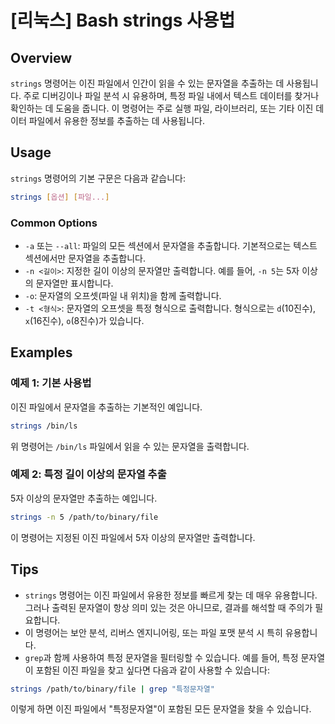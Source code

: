 # [리눅스] Bash strings 사용법

## Overview
`strings` 명령어는 이진 파일에서 인간이 읽을 수 있는 문자열을 추출하는 데 사용됩니다. 주로 디버깅이나 파일 분석 시 유용하며, 특정 파일 내에서 텍스트 데이터를 찾거나 확인하는 데 도움을 줍니다. 이 명령어는 주로 실행 파일, 라이브러리, 또는 기타 이진 데이터 파일에서 유용한 정보를 추출하는 데 사용됩니다.

## Usage
`strings` 명령어의 기본 구문은 다음과 같습니다:

```bash
strings [옵션] [파일...]
```

### Common Options
- `-a` 또는 `--all`: 파일의 모든 섹션에서 문자열을 추출합니다. 기본적으로는 텍스트 섹션에서만 문자열을 추출합니다.
- `-n <길이>`: 지정한 길이 이상의 문자열만 출력합니다. 예를 들어, `-n 5`는 5자 이상의 문자열만 표시합니다.
- `-o`: 문자열의 오프셋(파일 내 위치)을 함께 출력합니다.
- `-t <형식>`: 문자열의 오프셋을 특정 형식으로 출력합니다. 형식으로는 `d`(10진수), `x`(16진수), `o`(8진수)가 있습니다.

## Examples
### 예제 1: 기본 사용법
이진 파일에서 문자열을 추출하는 기본적인 예입니다.

```bash
strings /bin/ls
```
위 명령어는 `/bin/ls` 파일에서 읽을 수 있는 문자열을 출력합니다.

### 예제 2: 특정 길이 이상의 문자열 추출
5자 이상의 문자열만 추출하는 예입니다.

```bash
strings -n 5 /path/to/binary/file
```
이 명령어는 지정된 이진 파일에서 5자 이상의 문자열만 출력합니다.

## Tips
- `strings` 명령어는 이진 파일에서 유용한 정보를 빠르게 찾는 데 매우 유용합니다. 그러나 출력된 문자열이 항상 의미 있는 것은 아니므로, 결과를 해석할 때 주의가 필요합니다.
- 이 명령어는 보안 분석, 리버스 엔지니어링, 또는 파일 포맷 분석 시 특히 유용합니다.
- `grep`과 함께 사용하여 특정 문자열을 필터링할 수 있습니다. 예를 들어, 특정 문자열이 포함된 이진 파일을 찾고 싶다면 다음과 같이 사용할 수 있습니다:

```bash
strings /path/to/binary/file | grep "특정문자열"
```

이렇게 하면 이진 파일에서 "특정문자열"이 포함된 모든 문자열을 찾을 수 있습니다.